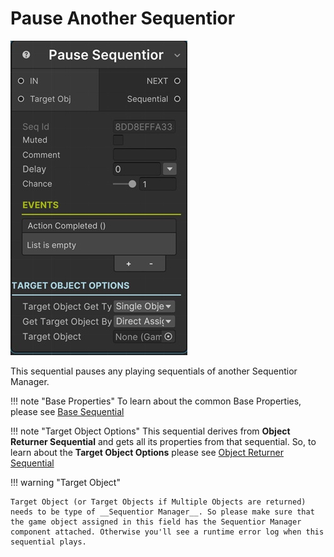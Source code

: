 # Pause Another Sequentior

![Pause Another Sequentior Sequential](../../img/sequential_pausesequentior.jpg)

This sequential pauses any playing sequentials of another Sequentior Manager.


!!! note "Base Properties"
    To learn about the common Base Properties, please see [Base Sequential](../sequential_base.md)

!!! note "Target Object Options"
    This sequential derives from __Object Returner Sequential__ and gets all its properties from that sequential. So, to learn about the __Target Object Options__ please see [Object Returner Sequential](../sequentialobjectreturner/index.md)



!!! warning "Target Object"
 
    Target Object (or Target Objects if Multiple Objects are returned) needs to be type of __Sequentior Manager__. So please make sure that the game object assigned in this field has the Sequentior Manager component attached. Otherwise you'll see a runtime error log when this sequential plays. 